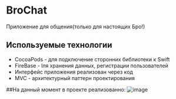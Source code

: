 # BroChat
Приложение для общения(только для настоящих Бро!)
## Используемые технологии
- CocoaPods - для подключение сторонних библиотеки к Swift
- FireBase - lля хранения данных, регистрации пользователей
- Интерфейс приложения реализован через код
- MVC - архитектурный паттерн проектирования

##На данный момент в проекте реализованно:
![image](https://github.com/VadimPetroviOS/BroChat/blob/main/ReadmiAssets/SignUp.gif?raw=true)
